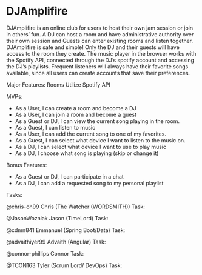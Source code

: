 # DJAmplifire


DJAmplifire is an online club for users to host their own jam session or join in others’ fun. A DJ can host a room and have administrative authority over their own session and Guests can enter existing rooms and listen together. DJAmplifire is safe and simple! Only the DJ and their guests will have access to the room they create. The music player in the browser works with the Spotify API, connected through the DJ’s spotify account and accessing the DJ’s playlists. Frequent listeners will always have their favorite songs available, since all users can create accounts that save their preferences. 

 	
Major Features:
Rooms
Utilize Spotify API

MVPs:

- As a User, I can create a room and become a DJ
- As a User, I can join a room and become a guest
- As a Guest or DJ, I can view the current song playing in the room.
- As a Guest, I can listen to music
- As a User, I can add the current song to one of my favorites.
- As a Guest, I can select what device I want to listen to the music on.
- As a DJ, I can select what device I want to use to play music
- As a DJ, I choose what song is playing (skip or change it)

Bonus Features:
- As a Guest or DJ, I can participate in a chat
- As a DJ, I can add a requested song to my personal playlist


Tasks:

@chris-oh99 Chris (The Watcher (WORDSMITH)) Task:

@JasonWozniak Jason (TimeLord) Task:

@cdmn841 Emmanuel (Spring Boot/Data) Task:

@advaithiyer99 Advaith (Angular) Task:

@connor-phillips Connor Task:

@TCON163 Tyler (Scrum Lord/ DevOps) Task:
